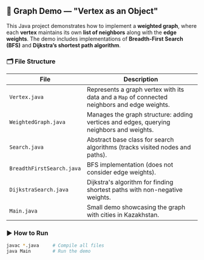 ## 📌 Graph Demo — "Vertex as an Object"

This Java project demonstrates how to implement a **weighted graph**, where each **vertex** maintains its own **list of neighbors** along with the **edge weights**. The demo includes implementations of **Breadth-First Search (BFS)** and **Dijkstra’s shortest path algorithm**.

### 🗂 File Structure

| File                      | Description                                                                                  |
| ------------------------- | -------------------------------------------------------------------------------------------- |
| `Vertex.java`             | Represents a graph vertex with its data and a `Map` of connected neighbors and edge weights. |
| `WeightedGraph.java`      | Manages the graph structure: adding vertices and edges, querying neighbors and weights.      |
| `Search.java`             | Abstract base class for search algorithms (tracks visited nodes and paths).                  |
| `BreadthFirstSearch.java` | BFS implementation (does not consider edge weights).                                         |
| `DijkstraSearch.java`     | Dijkstra's algorithm for finding shortest paths with non-negative weights.                   |
| `Main.java`               | Small demo showcasing the graph with cities in Kazakhstan.                                   |

### ▶️ How to Run

```bash
javac *.java     # Compile all files
java Main        # Run the demo
```
